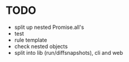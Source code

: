 # TODO

- split up nested Promise.all's
- test
- rule template
- check nested objects
- split into lib (run/diffsnapshots), cli and web